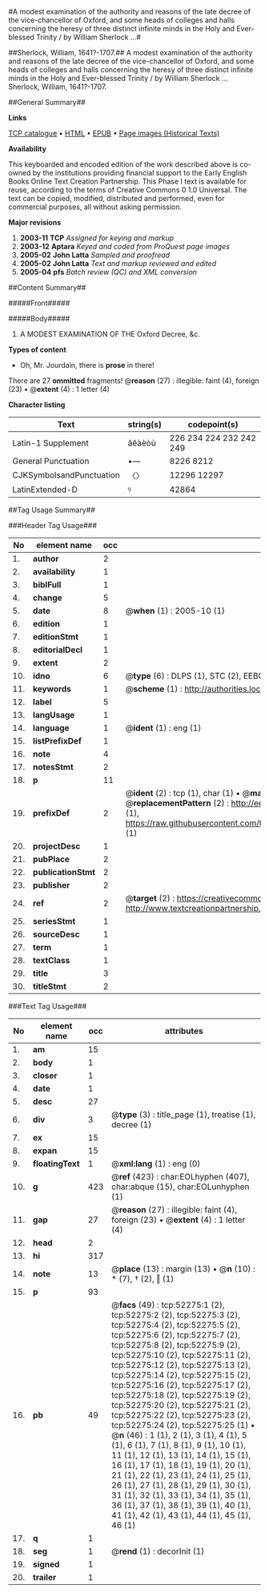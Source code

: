 #A modest examination of the authority and reasons of the late decree of the vice-chancellor of Oxford, and some heads of colleges and halls concerning the heresy of three distinct infinite minds in the Holy and Ever-blessed Trinity / by William Sherlock ...#

##Sherlock, William, 1641?-1707.##
A modest examination of the authority and reasons of the late decree of the vice-chancellor of Oxford, and some heads of colleges and halls concerning the heresy of three distinct infinite minds in the Holy and Ever-blessed Trinity / by William Sherlock ...
Sherlock, William, 1641?-1707.

##General Summary##

**Links**

[TCP catalogue](http://www.ota.ox.ac.uk/tcp/)  • 
[HTML](http://tei.it.ox.ac.uk/tcp/Texts-HTML/free/A59/A59831.html)  • 
[EPUB](http://tei.it.ox.ac.uk/tcp/Texts-EPUB/free/A59/A59831.epub) • 
[Page images (Historical Texts)](https://data.historicaltexts.jisc.ac.uk/view?pubId=eebo-12004696e&pageId=eebo-12004696e-52275-1)

**Availability**

This keyboarded and encoded edition of the
	       work described above is co-owned by the institutions
	       providing financial support to the Early English Books
	       Online Text Creation Partnership. This Phase I text is
	       available for reuse, according to the terms of Creative
	       Commons 0 1.0 Universal. The text can be copied,
	       modified, distributed and performed, even for
	       commercial purposes, all without asking permission.

**Major revisions**

1. __2003-11__ __TCP__ *Assigned for keying and markup*
1. __2003-12__ __Aptara__ *Keyed and coded from ProQuest page images*
1. __2005-02__ __John Latta__ *Sampled and proofread*
1. __2005-02__ __John Latta__ *Text and markup reviewed and edited*
1. __2005-04__ __pfs__ *Batch review (QC) and XML conversion*

##Content Summary##

#####Front#####

#####Body#####

1. A
MODEST EXAMINATION
OF THE
Oxford Decree, &c.

**Types of content**

  * Oh, Mr. Jourdain, there is **prose** in there!

There are 27 **ommitted** fragments! 
 @__reason__ (27) : illegible: faint (4), foreign (23)  •  @__extent__ (4) : 1 letter (4)

**Character listing**


|Text|string(s)|codepoint(s)|
|---|---|---|
|Latin-1 Supplement|âêàèòù|226 234 224 232 242 249|
|General Punctuation|•—|8226 8212|
|CJKSymbolsandPunctuation|〈〉|12296 12297|
|LatinExtended-D|ꝰ|42864|

##Tag Usage Summary##

###Header Tag Usage###

|No|element name|occ|attributes|
|---|---|---|---|
|1.|__author__|2||
|2.|__availability__|1||
|3.|__biblFull__|1||
|4.|__change__|5||
|5.|__date__|8| @__when__ (1) : 2005-10 (1)|
|6.|__edition__|1||
|7.|__editionStmt__|1||
|8.|__editorialDecl__|1||
|9.|__extent__|2||
|10.|__idno__|6| @__type__ (6) : DLPS (1), STC (2), EEBO-CITATION (1), OCLC (1), VID (1)|
|11.|__keywords__|1| @__scheme__ (1) : http://authorities.loc.gov/ (1)|
|12.|__label__|5||
|13.|__langUsage__|1||
|14.|__language__|1| @__ident__ (1) : eng (1)|
|15.|__listPrefixDef__|1||
|16.|__note__|4||
|17.|__notesStmt__|2||
|18.|__p__|11||
|19.|__prefixDef__|2| @__ident__ (2) : tcp (1), char (1)  •  @__matchPattern__ (2) : ([0-9\-]+):([0-9IVX]+) (1), (.+) (1)  •  @__replacementPattern__ (2) : http://eebo.chadwyck.com/downloadtiff?vid=$1&page=$2 (1), https://raw.githubusercontent.com/textcreationpartnership/Texts/master/tcpchars.xml#$1 (1)|
|20.|__projectDesc__|1||
|21.|__pubPlace__|2||
|22.|__publicationStmt__|2||
|23.|__publisher__|2||
|24.|__ref__|2| @__target__ (2) : https://creativecommons.org/publicdomain/zero/1.0/ (1), http://www.textcreationpartnership.org/docs/. (1)|
|25.|__seriesStmt__|1||
|26.|__sourceDesc__|1||
|27.|__term__|1||
|28.|__textClass__|1||
|29.|__title__|3||
|30.|__titleStmt__|2||


###Text Tag Usage###

|No|element name|occ|attributes|
|---|---|---|---|
|1.|__am__|15||
|2.|__body__|1||
|3.|__closer__|1||
|4.|__date__|1||
|5.|__desc__|27||
|6.|__div__|3| @__type__ (3) : title_page (1), treatise (1), decree (1)|
|7.|__ex__|15||
|8.|__expan__|15||
|9.|__floatingText__|1| @__xml:lang__ (1) : eng (0)|
|10.|__g__|423| @__ref__ (423) : char:EOLhyphen (407), char:abque (15), char:EOLunhyphen (1)|
|11.|__gap__|27| @__reason__ (27) : illegible: faint (4), foreign (23)  •  @__extent__ (4) : 1 letter (4)|
|12.|__head__|2||
|13.|__hi__|317||
|14.|__note__|13| @__place__ (13) : margin (13)  •  @__n__ (10) : * (7), † (2), ‖ (1)|
|15.|__p__|93||
|16.|__pb__|49| @__facs__ (49) : tcp:52275:1 (2), tcp:52275:2 (2), tcp:52275:3 (2), tcp:52275:4 (2), tcp:52275:5 (2), tcp:52275:6 (2), tcp:52275:7 (2), tcp:52275:8 (2), tcp:52275:9 (2), tcp:52275:10 (2), tcp:52275:11 (2), tcp:52275:12 (2), tcp:52275:13 (2), tcp:52275:14 (2), tcp:52275:15 (2), tcp:52275:16 (2), tcp:52275:17 (2), tcp:52275:18 (2), tcp:52275:19 (2), tcp:52275:20 (2), tcp:52275:21 (2), tcp:52275:22 (2), tcp:52275:23 (2), tcp:52275:24 (2), tcp:52275:25 (1)  •  @__n__ (46) : 1 (1), 2 (1), 3 (1), 4 (1), 5 (1), 6 (1), 7 (1), 8 (1), 9 (1), 10 (1), 11 (1), 12 (1), 13 (1), 14 (1), 15 (1), 16 (1), 17 (1), 18 (1), 19 (1), 20 (1), 21 (1), 22 (1), 23 (1), 24 (1), 25 (1), 26 (1), 27 (1), 28 (1), 29 (1), 30 (1), 31 (1), 32 (1), 33 (1), 34 (1), 35 (1), 36 (1), 37 (1), 38 (1), 39 (1), 40 (1), 41 (1), 42 (1), 43 (1), 44 (1), 45 (1), 46 (1)|
|17.|__q__|1||
|18.|__seg__|1| @__rend__ (1) : decorInit (1)|
|19.|__signed__|1||
|20.|__trailer__|1||
